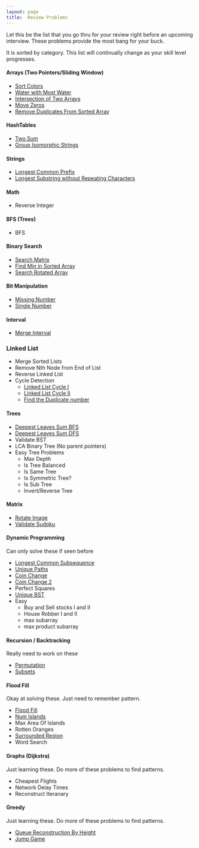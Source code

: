 ```yaml
---
layout: page
title:  Review Problems
---
```


Let this be the list that you go thru for your review right before an upcoming interview. These problems provide the most bang for your buck.

It is sorted by category. This list will continually change as your skill level progresses.

#### Arrays (Two Pointers/Sliding Window)

- [Sort Colors](/problems/sortColors)
- [Water with Most Water](/problems/waterWithMostWater)
- [Intersection of Two Arrays](/problems/intersectionOfTwoArrays2)
- [Move Zeros](/problems/moveZeros)
- [Remove Duplicates From Sorted Array](/problems/removeDupsFromSortedArray)

#### HashTables

- [Two Sum](/problems/twoSum)
- [Group Isomorphic Strings](/problems/groupIsomorphicStrings)

#### Strings

- [Longest Common Prefix](/problems/longestCommonPrefix)
- [Longest Substring without Repeating Characters](/problems/longestSubstringWithoutRepeatingChars)

#### Math

- Reverse Integer



#### BFS (Trees)

- BFS

#### Binary Search

- [Search Matrix](/problems/matrixSearch)
- [Find Min in Sorted Array](/problems/findMinInSortedArray)
- [Search Rotated Array](/problems/searchRotatedArray)

#### Bit Manipulation

- [Missing Number](/problems/missingNumber)
- [Single Number](/problems/singleNumber)

#### Interval

- [Merge Interval](/problems/mergeIntervals)

### Linked List
- Merge Sorted Lists
- Remove Nth Node from End of List
- Reverse Linked List
- Cycle Detection
    - [Linked List Cycle I](/problems/llcycle)
    - [Linked List Cycle II](/problems/llcycle2)
    - [Find the Duplicate number](/problems/findTheDuplicateNumber)



#### Trees

- [Deepest Leaves Sum BFS](/problems/deepestLeavesSumBFS)
- [Deepest Leaves Sum DFS](/problems/deepestLeavesSumDFS)
- Validate BST
- LCA Binary Tree (No parent pointers)
- Easy Tree Problems
    - Max Depth
    - Is Tree Balanced
    - Is Same Tree
    - Is Symmetric Tree?
    - Is Sub Tree
    - Invert/Reverse Tree



#### Matrix

- [Rotate Image](/problems/rotateImage)
- [Validate Sudoku](/problems/validateSudoku)



#### Dynamic Programming

Can only solve these if seen before

- [Longest Common Subsequence](/problems/longestCommonSubsequence)
- [Unique Paths](/problems/uniquePaths)
- [Coin Change](/problems/coinChange)
- [Coin Change 2](/problems/coinChange2)
- Perfect Squares
- [Unique BST](/problems/uniqueBST)
- Easy
    - Buy and Sell stocks I and II
    - House Robber I and II
    - max subarray
    - max product subarray

#### Recursion / Backtracking

Really need to work on these

- [Permutation](/problems/permutations)
- [Subsets](/problems/subsets)


#### Flood Fill

Okay at solving these. Just need to remember pattern.

- [Flood Fill](/problems/floodfill)
- [Num Islands](/problems/numIslands)
- Max Area Of Islands
- Rotten Oranges
- [Surrounded Region](/problems/surroundedRegion)
- Word Search


#### Graphs (Dijkstra)

Just learning these. Do more of these problems to find patterns.

- Cheapest Flights
- Network Delay Times
- Reconstruct Iteranary

#### Greedy

Just learning these. Do more of these problems to find patterns.

- [Queue Reconstruction By Height](/problems/queueReconstructionByHeight)
- [Jump Game](/problems/jumpGame)